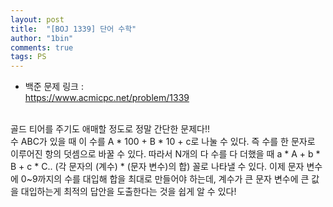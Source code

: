 ```yaml
---
layout: post
title:  "[BOJ 1339] 단어 수학"
author: "1bin"
comments: true
tags: PS
---
```


 * 백준 문제 링크 :   
  https://www.acmicpc.net/problem/1339   

<br>  
골드 티어를 주기도 애매할 정도로 정말 간단한 문제다!!  
<br>  
수 ABC가 있을 때 이 수를 A * 100 + B * 10 + c로 나눌 수 있다. 즉 수를 한 문자로 이루어진 항의 덧셈으로 바꿀 수 있다.  
따라서 N개의 다 수를 다 더했을 때 a * A + b * B + c * C.. (각 문자의 (계수) * (문자 변수)의 합) 꼴로 나타낼 수 있다.  
이제 문자 변수에 0~9까지의 수를 대입해 합을 최대로 만들어야 하는데, 계수가 큰 문자 변수에 큰 값을 대입하는게 최적의 답안을 도출한다는 것을 쉽게 알 수 있다!
<br>   
<script src="https://gist.github.com/1bin01/68630729201a4f02825d39cdaa06659c.js"></script>
